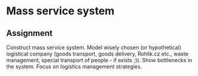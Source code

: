 # Mass service system
## Assignment
Construct mass service system. Model wisely chosen (or hypothetical) logistical company (goods transport, 
goods delivery, Rohlik.cz etc., waste management, special transport of people - if exists ;)). 
Show bottlenecks in the system. Focus on logistics management strategies.
